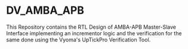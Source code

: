 # DV_AMBA_APB

This Repository contains the RTL Design of AMBA-APB Master-Slave Interface implementing an incrementor logic and the verification for the same done using the Vyoma's UpTickPro Verification Tool.
